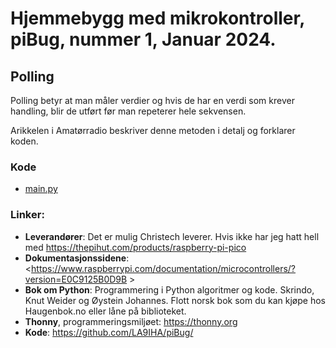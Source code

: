 # Hjemmebygg med mikrokontroller, piBug, nummer 1, Januar 2024.
## Polling

Polling betyr at man måler verdier og hvis de har en verdi som krever handling, blir de utført før man repeterer hele sekvensen.

Arikkelen i Amatørradio beskriver denne metoden i detalj og forklarer koden.

### Kode
* <a href="https://github.com/LA9IHA/piBug/blob/main/bullen/art1/main.py">main.py</a>

### Linker:
- **Leverandører**: Det er mulig Christech leverer. Hvis ikke har jeg hatt hell med <https://thepihut.com/products/raspberry-pi-pico>
- **Dokumentasjonssidene**: <https://www.raspberrypi.com/documentation/microcontrollers/?version=E0C9125B0D9B >
- **Bok om Python**: Programmering i Python algoritmer og kode. Skrindo, Knut Weider og Øystein Johannes. Flott norsk bok som du kan kjøpe hos Haugenbok.no eller låne på biblioteket.
- **Thonny**, programmeringsmiljøet: <https://thonny.org>
- **Kode**: [https://github.com/LA9IHA/piBug/ ](https://github.com/LA9IHA/piBug/tree/main/bullen/art1)
